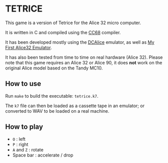 # TETRICE

This game is a version of Tetrice for the Alice 32 micro computer.

It is written in C and compiled using the [CC68](https://github.com/EtchedPixels/CC6303/tree/master) compiler.

It has been developed mostly using the [DCAlice](http://alice32.free.fr/) emulator, as well as [My First Alice32 Emulator](http://www.emu-france.com/emulateurs/10-ordinateurs/244-matra-hachette-alice32/2335-my-first-alice32-emulator/).

It has also been tested from time to time on real hardware (Alice 32). Please note that this game requires an Alice 32 or Alice 90, it does **not** work on the original Alice model based on the Tandy MC10.

## How to use

Run `make` to build the executable: `tetrice.k7`.

The `k7` file can then be loaded as a cassette tape in an emulator; or converted to WAV to be loaded on a real machine.

## How to play

- `O` : left
- `P` : right
- `A` and `Z` : rotate
- Space bar : accelerate / drop
